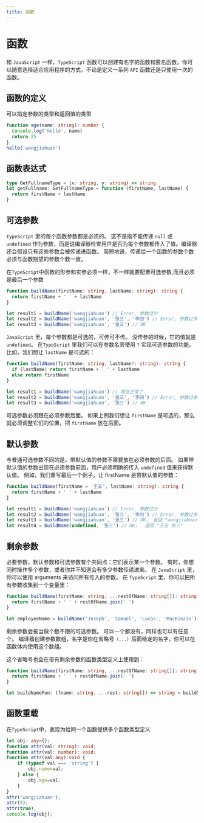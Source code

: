 ```yaml
---
title: 函数
---
```


# 函数

和 `JavaScript` 一样，`TypeScript` 函数可以创建有名字的函数和匿名函数。你可以随意选择适合应用程序的方式，不论是定义一系列 `API` 函数还是只使用一次的函数。

## 函数的定义

可以指定参数的类型和返回值的类型

```typescript
function age(name: string): number {
  console.log('hello', name)
  return 25
}
hello('wangjiahuan')
```

## 函数表达式

```typescript
type GetFullnameType = (x: string, y: string) => string
let getFullname: GetFullnameType = function (firstName, lastName) {
  return firstName + lastName
}
```

## 可选参数

`TypeScript` 里的每个函数参数都是必须的。 这不是指不能传递 `null` 或 `undefined` 作为参数，而是说编译器检查用户是否为每个参数都传入了值。编译器还会假设只有这些参数会被传递进函数。 简短地说，传递给一个函数的参数个数必须与函数期望的参数个数一致。

在`TypeScript`中函数的形参和实参必须一样，不一样就要配置可选参数,而且必须是最后一个参数

```typescript
function buildName(firstName: string, lastName: string): string {
  return firstName + ' ' + lastName
}

let result1 = buildName('wangjiahuan') // Error, 参数过少
let result2 = buildName('wangjiahuan', '张三', '李四') // Error, 参数过多
let result3 = buildName('wangjiahuan', '张三') // OK
```

`JavaScript` 里，每个参数都是可选的，可传可不传。 没传参的时候，它的值就是 `undefined`。 在`TypeScript` 里我们可以在参数名旁使用 `?` 实现可选参数的功能。 比如，我们想让 `lastName` 是可选的：

```typescript
function buildName(firstName: string, lastName?: string): string {
  if (lastName) return firstName + ' ' + lastName
  else return firstName
}

let result1 = buildName('wangjiahuan') // 现在正常了
let result2 = buildName('wangjiahuan', '张三', '李四') // Error, 参数过多
let result3 = buildName('wangjiahuan', '张三') // OK
```

可选参数必须跟在必须参数后面。 如果上例我们想让 `firstName` 是可选的，那么就必须调整它们的位置，把 `firstName` 放在后面。

## 默认参数

与普通可选参数不同的是，带默认值的参数不需要放在必须参数的后面。 如果带默认值的参数出现在必须参数前面，用户必须明确的传入 `undefined` 值来获得默认值。 例如，我们重写最后一个例子，让 firstName 是带默认值的参数：

```typescript
function buildName(firstName = '王五', lastName: string): string {
  return firstName + ' ' + lastName
}

let result1 = buildName('wangjiahuan') // Error, 参数过少
let result2 = buildName('wangjiahuan', '张三', '李四') // Error, 参数过多
let result3 = buildName('wangjiahuan', '张三') // OK， 返回 "wangjiahuan 张三"
let result4 = buildName(undefined, '张三') // OK，  返回 "王五 张三"
```

## 剩余参数

必要参数，默认参数和可选参数有个共同点：它们表示某一个参数。 有时，你想同时操作多个参数，或者你并不知道会有多少参数传递进来。 在 `JavaScript` 里，你可以使用 arguments 来访问所有传入的参数。
在 `TypeScript` 里，你可以把所有参数收集到一个变量里：

```typescript
function buildName(firstName: string, ...restOfName: string[]): string {
  return firstName + ' ' + restOfName.join(' ')
}

let employeeName = buildName('Joseph', 'Samuel', 'Lucas', 'MacKinzie')
```

剩余参数会被当做个数不限的可选参数。 可以一个都没有，同样也可以有任意个。 编译器创建参数数组，名字是你在省略号`（...）`后面给定的名字，你可以在函数体内使用这个数组。

这个省略号也会在带有剩余参数的函数类型定义上使用到：

```typescript
function buildName(firstName: string, ...restOfName: string[]): string {
  return firstName + ' ' + restOfName.join(' ')
}

let buildNameFun: (fname: string, ...rest: string[]) => string = buildName
```

## 函数重载

在`TypeScript`中，表现为给同一个函数提供多个函数类型定义

```typescript
let obj: any={};
function attr(val: string): void;
function attr(val: number): void;
function attr(val:any):void {
    if (typeof val === 'string') {
        obj.name=val;
    } else {
        obj.age=val;
    }
}
attr('wangjiahuan');
attr(9);
attr(true);
console.log(obj);
```
